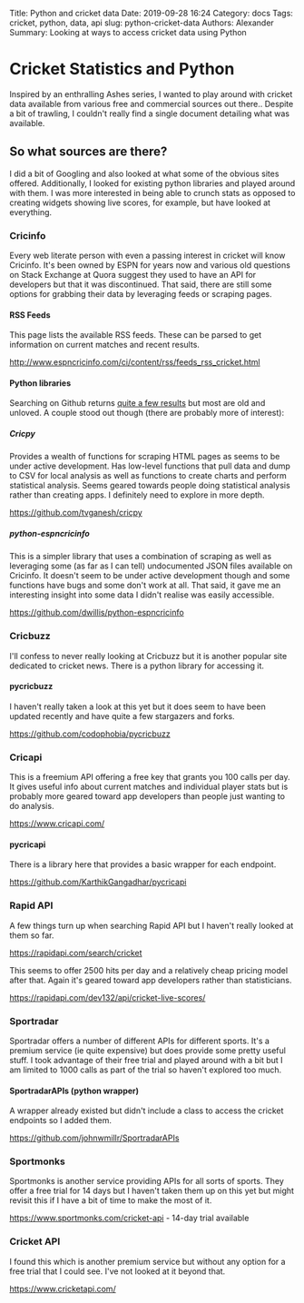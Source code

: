 Title: Python and cricket data
Date: 2019-09-28 16:24
Category: docs
Tags: cricket, python, data, api
slug: python-cricket-data
Authors: Alexander
Summary: Looking at ways to access cricket data using Python

# Cricket Statistics and Python 
 
Inspired by an enthralling Ashes series, I wanted to play around with cricket data available from various free and commercial sources out there.. Despite a bit of trawling, I couldn't really find a single document detailing what was available. 
 
## So what sources are there? 
 
I did a bit of Googling and also looked at what some of the obvious sites offered. Additionally, I looked for existing python libraries and played around with them. I was more interested in being able to crunch stats as opposed to creating widgets showing live scores, for example, but have looked at everything.
 
### Cricinfo
 
Every web literate person with even a passing interest in cricket will know Cricinfo. It's been owned by ESPN for years now and various old questions on Stack Exchange at Quora suggest they used to have an API for developers but that it was discontinued. That said, there are still some options for grabbing their data by leveraging feeds or scraping pages. 
 
#### RSS Feeds
 
This page lists the available RSS feeds. These can be parsed to get information on current matches and recent results.   
 
http://www.espncricinfo.com/ci/content/rss/feeds_rss_cricket.html
 
#### Python libraries
 
Searching on Github returns [quite a few results](https://github.com/search?l=Python&q=cricinfo&type=Repositories) but most are old and unloved. A couple stood out though (there are probably more of interest):
 
##### Cricpy
 
Provides a wealth of functions for scraping HTML pages as seems to be under active development. Has low-level functions that pull data and dump to CSV for local analysis as well as functions to create charts and perform statistical analysis. Seems geared towards people doing statistical analysis rather than creating apps. I definitely need to explore in more depth.
 
https://github.com/tvganesh/cricpy
 
##### python-espncricinfo
 
This is a simpler library that uses a combination of scraping as well as leveraging some (as far as I can tell) undocumented JSON files available on Cricinfo. It doesn't seem to be under active development though and some functions have bugs and some don't work at all. That said, it gave me an interesting insight into some data I didn't realise was easily accessible. 
 
https://github.com/dwillis/python-espncricinfo
 
 
### Cricbuzz
 
I'll confess to never really looking at Cricbuzz but it is another popular site dedicated to cricket news. There is a python library for accessing it.
 
#### pycricbuzz
 
I haven't really taken a look at this yet but it does seem to have been updated recently and have quite a few stargazers and forks.
 
https://github.com/codophobia/pycricbuzz
 
 
### Cricapi
 
This is a freemium API offering a free key that grants you 100 calls per day. It gives useful info about current matches and individual player stats but is probably more geared toward app developers than people just wanting to do analysis.
 
https://www.cricapi.com/
 
#### pycricapi
 
There is a library here that provides a basic wrapper for each endpoint.
 
https://github.com/KarthikGangadhar/pycricapi
 
### Rapid API
 
A few things turn up when searching Rapid API but I haven't really looked at them so far.
 
https://rapidapi.com/search/cricket
 
This seems to offer 2500 hits per day and a relatively cheap pricing model after that. Again it's geared toward app developers rather than statisticians. 
 
https://rapidapi.com/dev132/api/cricket-live-scores/
 
 
### Sportradar
 
Sportradar offers a number of different APIs for different sports. It's a premium service (ie quite expensive) but does provide some pretty useful stuff. I took advantage of their free trial and played around with a bit but I am limited to 1000 calls as part of the trial so haven't explored too much.
 
#### SportradarAPIs (python wrapper)
 
A wrapper already existed but didn't include a class to access the cricket endpoints so I added them. 
 
https://github.com/johnwmillr/SportradarAPIs
 
### Sportmonks
 
Sportmonks is another service providing APIs for all sorts of sports. They offer a free trial for 14 days but I haven't taken them up on this yet but might revisit this if I have a bit of time to make the most of it.
 
https://www.sportmonks.com/cricket-api - 14-day trial available
 
### Cricket API
 
I found this which is another premium service but without any option for a free trial that I could see. I've not looked at it beyond that.
 
https://www.cricketapi.com/
 

